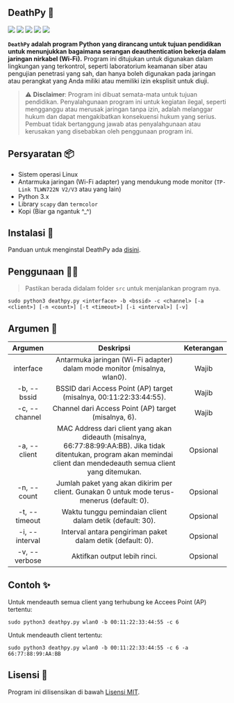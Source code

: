## DeathPy 📡

![](https://img.shields.io/badge/Python-3.x-blue?style=flat&logo=python)
![](https://img.shields.io/github/license/fixploit03/deathpy?style=flat)
![](https://img.shields.io/github/issues/fixploit03/deathpy?style=flat)
![](https://img.shields.io/github/stars/fixploit03/deathpy?style=flat)
![](https://img.shields.io/github/forks/fixploit03/deathpy?style=flat)


**`DeathPy` adalah program Python yang dirancang untuk tujuan pendidikan untuk menunjukkan bagaimana serangan deauthentication bekerja dalam jaringan nirkabel (Wi-Fi).** Program ini ditujukan untuk digunakan dalam lingkungan yang terkontrol, seperti laboratorium keamanan siber atau pengujian penetrasi yang sah, dan hanya boleh digunakan pada jaringan atau perangkat yang Anda miliki atau memiliki izin eksplisit untuk diuji.

> :warning: **Disclaimer**: Program ini dibuat semata-mata untuk tujuan pendidikan. Penyalahgunaan program ini untuk kegiatan ilegal, seperti mengganggu atau merusak jaringan tanpa izin, adalah melanggar hukum dan dapat mengakibatkan konsekuensi hukum yang serius. Pembuat tidak bertanggung jawab atas penyalahgunaan atau kerusakan yang disebabkan oleh penggunaan program ini. 

## Persyaratan 📦

- Sistem operasi Linux
- Antarmuka jaringan (Wi-Fi adapter) yang mendukung mode monitor (`TP-Link TLWN722N V2/V3` atau yang lain)
- Python 3.x
- Library `scapy` dan `termcolor`
- Kopi (Biar ga ngantuk ^_^)

## Instalasi 🔧

Panduan untuk menginstal DeathPy ada [disini](https://github.com/fixploit03/deathpy/blob/main/INSTALL).

## Penggunaan 👨‍💻

> Pastikan berada didalam folder `src` untuk menjalankan program nya.

```
sudo python3 deathpy.py <interface> -b <bssid> -c <channel> [-a <client>] [-n <count>] [-t <timeout>] [-i <interval>] [-v]
```

## Argumen 📝

| **Argumen** | **Deskripsi** | **Keterangan** |
|:--:|:--:|:--:|
| interface | Antarmuka jaringan (Wi-Fi adapter) dalam mode monitor (misalnya, wlan0). | Wajib |
| -b, --bssid | BSSID dari Access Point (AP) target (misalnya, 00:11:22:33:44:55). | Wajib |
| -c, --channel | Channel dari Access Point (AP) target (misalnya, 6). | Wajib |
| -a, --client | MAC Address dari client yang akan dideauth (misalnya, 66:77:88:99:AA:BB). Jika tidak ditentukan, program akan memindai client dan mendedeauth semua client yang ditemukan. | Opsional |
| -n, --count | Jumlah paket yang akan dikirim per client. Gunakan 0 untuk mode terus-menerus (default: 0). | Opsional |
| -t, --timeout | Waktu tunggu pemindaian client dalam detik (default: 30). | Opsional |
| -i, --interval | Interval antara pengiriman paket dalam detik (default: 0). | Opsional |
| -v, --verbose | Aktifkan output lebih rinci. | Opsional |

## Contoh ✨

Untuk mendeauth semua client yang terhubung ke Accees Point (AP) tertentu:

```
sudo python3 deathpy.py wlan0 -b 00:11:22:33:44:55 -c 6
```

Untuk mendeauth client tertentu:

```
sudo python3 deathpy.py wlan0 -b 00:11:22:33:44:55 -c 6 -a 66:77:88:99:AA:BB
```

## Lisensi 📜

Program ini dilisensikan di bawah [Lisensi MIT]().
